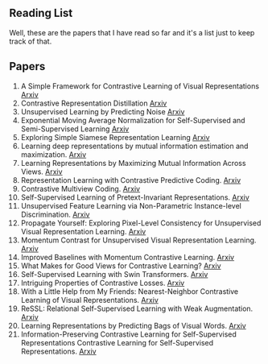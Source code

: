 ## Reading List

Well, these are the papers that I have read so far and it's a list just to keep track of that.



## Papers
1. A Simple Framework for Contrastive Learning of Visual Representations [Arxiv](https://arxiv.org/abs/2002.05709) 
2. Contrastive Representation Distillation [Arxiv](https://arxiv.org/abs/1910.10699) 
3. Unsupervised Learning by Predicting Noise [Arxiv](https://arxiv.org/abs/1704.05310) 
4. Exponential Moving Average Normalization for Self-Supervised and Semi-Supervised Learning [Arxiv](https://arxiv.org/abs/2101.08482) 
5. Exploring Simple Siamese Representation Learning [Arxiv](https://arxiv.org/abs/2011.10566) 
6. Learning deep representations by mutual information estimation and maximization. [Arxiv](https://arxiv.org/abs/1808.06670) 
7. Learning Representations by Maximizing Mutual Information Across Views. [Arxiv](https://arxiv.org/abs/1906.00910) 
8. Representation Learning with Contrastive Predictive Coding. [Arxiv](https://arxiv.org/pdf/1807.03748.pdf) 
9. Contrastive Multiview Coding. [Arxiv](https://arxiv.org/abs/1906.05849) 
10. Self-Supervised Learning of Pretext-Invariant Representations. [Arxiv](https://arxiv.org/pdf/1912.01991v1.pdf) 
11. Unsupervised Feature Learning via Non-Parametric Instance-level Discrimination. [Arxiv](https://arxiv.org/abs/1805.01978) 
12. Propagate Yourself: Exploring Pixel-Level Consistency for Unsupervised Visual Representation Learning. [Arxiv](https://arxiv.org/abs/2011.10043) 
13. Momentum Contrast for Unsupervised Visual Representation Learning. [Arxiv](https://arxiv.org/abs/1911.05722)
14. Improved Baselines with Momentum Contrastive Learning. [Arxiv](https://arxiv.org/abs/2003.04297)
15. What Makes for Good Views for Contrastive Learning? [Arxiv](https://arxiv.org/pdf/2005.10243.pdf) 
16. Self-Supervised Learning with Swin Transformers. [Arxiv](https://arxiv.org/abs/2105.04553)
17. Intriguing Properties of Contrastive Losses. [Arxiv](https://arxiv.org/abs/2011.02803)
18. With a Little Help from My Friends: Nearest-Neighbor Contrastive Learning of Visual Representations. [Arxiv](https://arxiv.org/abs/2104.14548)
19. ReSSL: Relational Self-Supervised Learning with Weak Augmentation. [Arxiv](https://arxiv.org/pdf/2107.09282.pdf)
20. Learning Representations by Predicting Bags of Visual Words. [Arxiv](https://arxiv.org/abs/2002.12247)
21. Information-Preserving Contrastive Learning for Self-Supervised Representations Contrastive Learning for Self-Supervised Representations. [Arxiv](https://arxiv.org/pdf/2012.09962v2.pdf)






